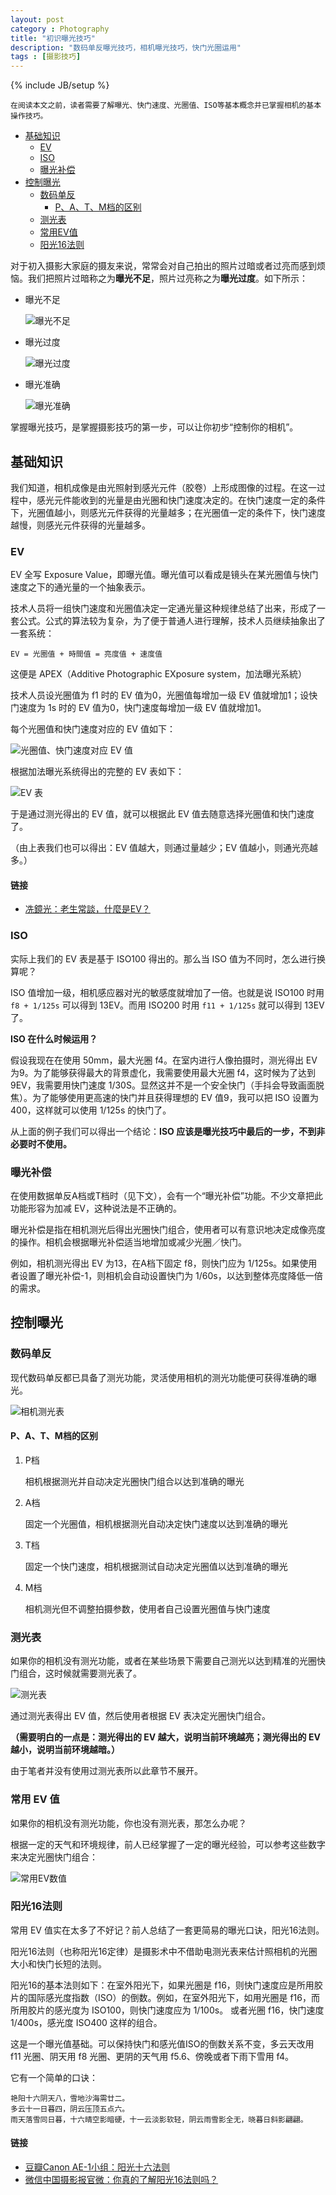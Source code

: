 ```yaml
---
layout: post
category : Photography
title: "初识曝光技巧"
description: "数码单反曝光技巧，相机曝光技巧，快门光圈运用"
tags : [摄影技巧]
---
```

{% include JB/setup %}

    在阅读本文之前，读者需要了解曝光、快门速度、光圈值、ISO等基本概念并已掌握相机的基本操作技巧。

* [基础知识](./#basics)
    * [EV](./#ev)
    * [ISO](./#iso)
    * [曝光补偿](./#compensation)
* [控制曝光](./#control)
    * [数码单反](./#dslr)
        * [P、A、T、M档的区别](./#patm)
    * [测光表](./#actinometer)
    * [常用EV值](./#common)
    * [阳光16法则](./#sunshine16)

对于初入摄影大家庭的摄友来说，常常会对自己拍出的照片过暗或者过亮而感到烦恼。我们把照片过暗称之为**曝光不足**，照片过亮称之为**曝光过度**。如下所示：

* 曝光不足

    ![曝光不足](http://www.canon.com.cn/specialsite/ds_abcbook/image/intermediate01_03.jpg)

* 曝光过度

    ![曝光过度](http://www.canon.com.cn/specialsite/ds_abcbook/image/intermediate01_01.jpg)

* 曝光准确

    ![曝光准确](http://www.canon.com.cn/specialsite/ds_abcbook/image/intermediate01_02.jpg)

掌握曝光技巧，是掌握摄影技巧的第一步，可以让你初步“控制你的相机”。

<h2 id="basics">基础知识</h2>

我们知道，相机成像是由光照射到感光元件（胶卷）上形成图像的过程。在这一过程中，感光元件能收到的光量是由光圈和快门速度决定的。在快门速度一定的条件下，光圈值越小，则感光元件获得的光量越多；在光圈值一定的条件下，快门速度越慢，则感光元件获得的光量越多。

<h3 id="ev">EV</h3>

EV 全写 Exposure Value，即曝光值。曝光值可以看成是镜头在某光圈值与快门速度之下的通光量的一个抽象表示。

技术人员将一组快门速度和光圈值决定一定通光量这种规律总结了出来，形成了一套公式。公式的算法较为复杂，为了便于普通人进行理解，技术人员继续抽象出了一套系统：

    EV = 光圈值 + 時間值 = 亮度值 + 速度值

这便是 APEX（Additive Photographic EXposure system，加法曝光系統）

技术人员设光圈值为 f1 时的 EV 值为0，光圈值每增加一级 EV 值就增加1；设快门速度为 1s 时的 EV 值为0，快门速度每增加一级 EV 值就增加1。

每个光圈值和快门速度对应的 EV 值如下：

![光圈值、快门速度对应 EV 值](http://gtms04.alicdn.com/tps/i4/TB1wJsAHXXXXXatXXXXECpnTpXX-486-495.png)

根据加法曝光系统得出的完整的 EV 表如下：

![EV 表](http://gtms02.alicdn.com/tps/i2/TB1aIsBHXXXXXXJXXXXQNGHOpXX-609-684.png)

于是通过测光得出的 EV 值，就可以根据此 EV 值去随意选择光圈值和快门速度了。

（由上表我们也可以得出：EV 值越大，则通过量越少；EV 值越小，则通光亮越多。）

<h4>链接</h4>

* [冼鏡光：老生常談，什麼是EV？](http://blog.dcview.com/article.php?a=UmwJbgVjVmc%253D)

<h3 id="iso">ISO</h3>

实际上我们的 EV 表是基于 ISO100 得出的。那么当 ISO 值为不同时，怎么进行换算呢？

ISO 值增加一级，相机感应器对光的敏感度就增加了一倍。也就是说 ISO100 时用 `f8 + 1/125s` 可以得到  13EV。而用 ISO200 时用 `f11 + 1/125s` 就可以得到 13EV 了。

**ISO 在什么时候运用？**

假设我现在在使用 50mm，最大光圈 f4。在室内进行人像拍摄时，测光得出 EV 为9。为了能够获得最大的背景虚化，我需要使用最大光圈 f4，这时候为了达到 9EV，我需要用快门速度 1/30S。显然这并不是一个安全快门（手抖会导致画面脱焦）。为了能够使用更高速的快门并且获得理想的 EV 值9，我可以把 ISO 设置为400，这样就可以使用 1/125s 的快门了。

从上面的例子我们可以得出一个结论：**ISO 应该是曝光技巧中最后的一步，不到非必要时不使用。**

<h3 id="compensation">曝光补偿</h3>

在使用数据单反A档或T档时（见下文），会有一个“曝光补偿”功能。不少文章把此功能形容为加减 EV，这种说法是不正确的。

曝光补偿是指在相机测光后得出光圈快门组合，使用者可以有意识地决定成像亮度的操作。相机会根据曝光补偿适当地增加或减少光圈／快门。

例如，相机测光得出 EV 为13，在A档下固定 f8，则快门应为 1/125s。如果使用者设置了曝光补偿-1，则相机会自动设置快门为 1/60s，以达到整体亮度降低一倍的需求。

<h2 id="control">控制曝光</h2>

<h3 id="dslr">数码单反</h3>

现代数码单反都已具备了测光功能，灵活使用相机的测光功能便可获得准确的曝光。

![相机测光表](http://gtms04.alicdn.com/tps/i4/TB1.t.uHXXXXXXvXFXXvuhKFFXX-350-275.png)

<h4 id="patm">P、A、T、M档的区别</h4>

1. P档

    相机根据测光并自动决定光圈快门组合以达到准确的曝光

2. A档

    固定一个光圈值，相机根据测光自动决定快门速度以达到准确的曝光

3. T档

    固定一个快门速度，相机根据测试自动决定光圈值以达到准确的曝光

4. M档

    相机测光但不调整拍摄参数，使用者自己设置光圈值与快门速度

<h3 id="actinometer">测光表</h3>

如果你的相机没有测光功能，或者在某些场景下需要自己测光以达到精准的光圈快门组合，这时候就需要测光表了。

![测光表](http://gtms04.alicdn.com/tps/i4/TB15igxHXXXXXXQXpXX9DGJUXXX-306-306.png)

通过测光表得出 EV 值，然后使用者根据 EV 表决定光圈快门组合。

**（需要明白的一点是：测光得出的 EV 越大，说明当前环境越亮；测光得出的 EV 越小，说明当前环境越暗。）**

由于笔者并没有使用过测光表所以此章节不展开。

<h3 id="common">常用 EV 值</h3>

如果你的相机没有测光功能，你也没有测光表，那怎么办呢？

根据一定的天气和环境规律，前人已经掌握了一定的曝光经验，可以参考这些数字来决定光圈快门组合：

![常用EV数值](http://gtms02.alicdn.com/tps/i2/TB1STcoHXXXXXciXVXXFGg_WFXX-632-561.png)

<h3 id="sunshine16">阳光16法则</h3>

常用 EV 值实在太多了不好记？前人总结了一套更简易的曝光口诀，阳光16法则。

阳光16法则（也称阳光16定律）是摄影术中不借助电测光表来估计照相机的光圈大小和快门长短的法则。

阳光16的基本法则如下：在室外阳光下，如果光圈是 f16，则快门速度应是所用胶片的国际感光度指数（ISO）的倒数。例如，在室外阳光下，如用光圈是 f16，而所用胶片的感光度为 ISO100，则快门速度应为 1/100s。 或者光圈 f16，快门速度 1/400s，感光度 ISO400 这样的组合。

这是一个曝光值基础。可以保持快门和感光值ISO的倒数关系不变，多云天改用 f11 光圈、阴天用 f8 光圈、更阴的天气用 f5.6、傍晚或者下雨下雪用 f4。

它有一个简单的口诀：

    艳阳十六阴天八，雪地沙海需廿二。
    多云十一日暮四，阴云压顶五点六。
    雨天落雪同日暮，十六晴空影暗硬，十一云淡影软轻，阴云雨雪影全无，晓暮日斜影翩翩。

<h4 id="">链接</h4>

* [豆瓣Canon AE-1小组：阳光十六法则](http://www.douban.com/group/topic/13525470/)
* [微信中国摄影报官微：你真的了解阳光16法则吗？](http://mp.weixin.qq.com/s?__biz=MjM5ODkzNDE0MQ==&mid=202209404&idx=2&sn=46b22e408a1da6e994a9ed322667ef8a&)